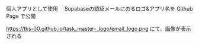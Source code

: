 個人アプリとして使用
　Supabaseの認証メールにのるロゴ&アプリ名を Github Page で公開

https://tks-00.github.io/task_master-_logo/email_logo.png にて、画像が表示される
